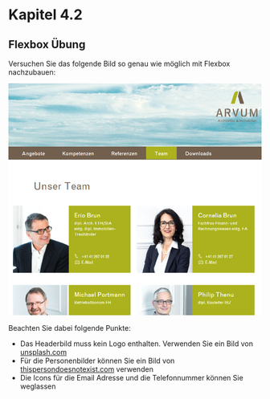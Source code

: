 # Kapitel 4.2 #

## Flexbox Übung ##

Versuchen Sie das folgende Bild so genau wie möglich mit Flexbox nachzubauen:

![Vorlage](https://github.com/Andi-Moser/M101/raw/main/images/Kapitel04-2/vorlage.png)

Beachten Sie dabei folgende Punkte:

- Das Headerbild muss kein Logo enthalten. Verwenden Sie ein Bild von [unsplash.com](https://unsplash.com/)
- Für die Personenbilder können Sie ein Bild von [thispersondoesnotexist.com](https://thispersondoesnotexist.com/) verwenden
- Die Icons für die Email Adresse und die Telefonnummer können Sie weglassen